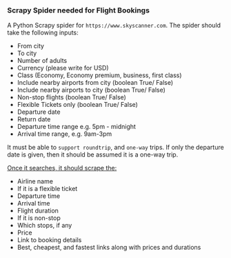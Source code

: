 ### Scrapy Spider needed for Flight Bookings 

A Python Scrapy spider for `https://www.skyscanner.com`. The spider should take the following inputs:
- From city
- To city
- Number of adults
- Currency (please write for USD)
- Class (Economy, Economy premium, business, first class)
- Include nearby airports from city (boolean True/ False)
- Include nearby airports to city (boolean True/ False)
- Non-stop flights (boolean True/ False)
- Flexible Tickets only (boolean True/ False)
- Departure date
- Return date
- Departure time range e.g. 5pm - midnight
- Arrival time range, e.g. 9am-3pm

It must be able to `support roundtrip`, and `one-way` trips. If only the departure date is given, then it should be assumed it is a one-way trip.

<u>Once it searches, it should scrape the:</u>
- Airline name
- If it is a flexible ticket
- Departure time
- Arrival time
- Flight duration
- If it is non-stop
- Which stops, if any
- Price
- Link to booking details
- Best, cheapest, and fastest links along with prices and durations
